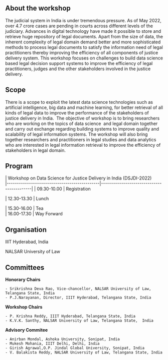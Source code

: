 <!-- # Workshop on Data Science for Justice Delivery in India (DSJDI-2022) -->
## About the workshop
The judicial system in India is under tremendous pressure. As of May 2022, over 4.7 crore cases are pending in courts across different levels of the judiciary. Advances in digital technology  have made it possible to store and retrieve huge repository of legal documents.    Apart from the size of data, the inherent complexity of legal domain demand better and more sophisticated methods to process legal documents to satisfy the information need of legal practitioners thereby improving the efficiency of all components of justice delivery system. This workshop focuses on  challenges to build data science based legal decision support systems  to improve the efficiency of legal practitioners, judges and the other stakeholders involved in the justice delivery. 

## Scope
There is a scope to exploit the latest data science technologies such as artificial intelligence, big data and machine learning,  for better  retrieval of all kinds of legal data to improve the performance of the stakeholders of  justice delivery in India.  The objective of workshop is to bring researchers who are working on the topics of data science  and legal domain together and carry out exchange regarding building systems to improve quality and scalability of  legal information systems. The workshop will also bring together researchers and practitioners in legal studies and data analytics who are interested in legal information retrieval to improve the efficiency of stakeholders in legal domain.

## Program
|          Workshop on Data Science for Justice Delivery in India (DSJDI-2022)           
|----------------------------------------------|-------------------------------------------|
|                09.30-10.00                   |                Registration                   
<!-- |                10.00-12.30                   | Round table discussion </br></br> K.V.K.Santhy, NALSAR University of Law </br> Apala Das, NALSAR University of Law </br> Radhakrishna Krishna Chahavan, Judge, Sanga Reddy, District </br> K. Yella Reddy, Lawyer, Jangaon district </br> Balaji, Lawyer, Hyderabad </br> P.Krishna Reddy, IIIT Hyderabad </br> Narendra Babu, IIIT Hyderabad        | -->
|                12.30-13.30                   |                  Lunch                    
<!-- |                13.30-15.00                   | -Manupatra: An Online Database for Legal Research, by Sandeep Bathuka, Manupatra Information Solutions Pvt. Ltd. -Role of Ontologies in the Legal Domain, by Raghava Mutharaju, IIIT Delhi -Scrutinizing the Role of Artificial Intelligence in the Legal Landscape, Dr. Sarika Jain, National Institute of Technology Kurukshetra -Exploring paragraph-level similarity for legal information search, by Bhoomeendra (IIIT Hyderabad), Narendra Babu (IIIT Hyderabad)                               | -->
|                15.30-16.00                   |                   Tea                     
|                16.00-17.30                   |                Way Forward                


## Organisation
IIIT Hyderabad, India

NALSAR University of Law

## Committees
**Honorary Chairs**

    - Srikrishna Deva Rao, Vice-chancellor, NALSAR University of Law, Telangana State, India 
    - P.J.Narayanan, Director, IIIT Hyderabad, Telangana State, India

**Workshop Chairs**

    - P. Krishna Reddy, IIIT Hyderabad, Telangana State, India
    - K.V.K. Santhy, NALSAR University of Law, Telangana State,  India

**Advisory Commitee**

    - Anirban Mondal, Ashoka University, Sonipat, India
    - Mukesh Mohania, IIIT Delhi, Delhi, India
    - Girish Agrawal,O.P. Jindal Global University, Sonipat, India
    - V. Balakista Reddy, NALSAR University of Law, Telangana State, India 
  

 
